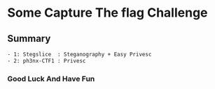 # Some Capture The flag Challenge

## Summary

```sh
- 1: Stegslice  : Steganography + Easy Privesc
- 2: ph3nx-CTF1 : Privesc
```

### Good Luck And Have Fun 

